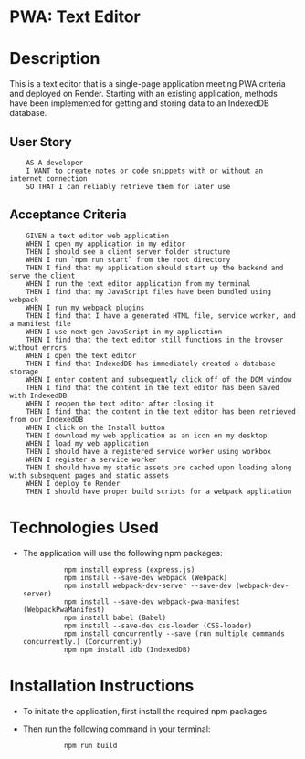 # PWA: Text Editor

# Description

This is a text editor that is a single-page application meeting PWA criteria and deployed on Render. Starting with an existing application, methods have been implemented for getting and storing data to an IndexedDB database.

## User Story

        AS A developer
        I WANT to create notes or code snippets with or without an internet connection
        SO THAT I can reliably retrieve them for later use

## Acceptance Criteria

        GIVEN a text editor web application
        WHEN I open my application in my editor
        THEN I should see a client server folder structure
        WHEN I run `npm run start` from the root directory
        THEN I find that my application should start up the backend and serve the client
        WHEN I run the text editor application from my terminal
        THEN I find that my JavaScript files have been bundled using webpack
        WHEN I run my webpack plugins
        THEN I find that I have a generated HTML file, service worker, and a manifest file
        WHEN I use next-gen JavaScript in my application
        THEN I find that the text editor still functions in the browser without errors
        WHEN I open the text editor
        THEN I find that IndexedDB has immediately created a database storage
        WHEN I enter content and subsequently click off of the DOM window
        THEN I find that the content in the text editor has been saved with IndexedDB
        WHEN I reopen the text editor after closing it
        THEN I find that the content in the text editor has been retrieved from our IndexedDB
        WHEN I click on the Install button
        THEN I download my web application as an icon on my desktop
        WHEN I load my web application
        THEN I should have a registered service worker using workbox
        WHEN I register a service worker
        THEN I should have my static assets pre cached upon loading along with subsequent pages and static assets
        WHEN I deploy to Render
        THEN I should have proper build scripts for a webpack application

# Technologies Used

- The application will use the following npm packages:

                npm install express (express.js)
                npm install --save-dev webpack (Webpack)
                npm install webpack-dev-server --save-dev (webpack-dev-server)
                npm install --save-dev webpack-pwa-manifest (WebpackPwaManifest)
                npm install babel (Babel)
                npm install --save-dev css-loader (CSS-loader)
                npm install concurrently --save (run multiple commands concurrently.) (Concurrently)
                npm npm install idb (IndexedDB)

# Installation Instructions

- To initiate the application, first install the required npm packages
- Then run the following command in your terminal:

                npm run build
